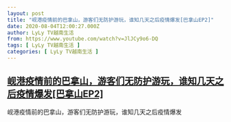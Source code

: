 ```yaml
---
layout: post
title: "岘港疫情前的巴拿山，游客们无防护游玩，谁知几天之后疫情爆发[巴拿山EP2]"
date: 2020-08-04T12:00:27.000Z
author: LyLy TV越南生活
from: https://www.youtube.com/watch?v=JlJCy9o6-DQ
tags: [ LyLy TV越南生活 ]
categories: [ LyLy TV越南生活 ]
---
```

<!--1596542427000-->
[岘港疫情前的巴拿山，游客们无防护游玩，谁知几天之后疫情爆发[巴拿山EP2]](https://www.youtube.com/watch?v=JlJCy9o6-DQ)
------

<div>
岘港疫情前的巴拿山，游客们无防护游玩，谁知几天之后疫情爆发
</div>
